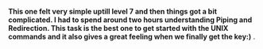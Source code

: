 **This one felt very simple uptill level 7 and then things got a bit complicated. I had to spend around two hours understanding Piping and Redirection. This task is the best one to get started with the UNIX commands and it also gives a great feeling when we finally get the key:)** .

